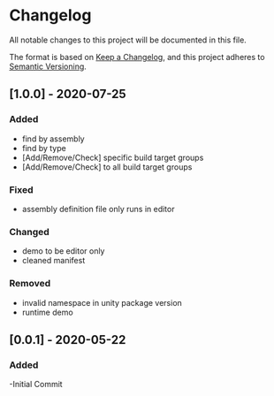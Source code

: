 # Changelog
All notable changes to this project will be documented in this file.

The format is based on [Keep a Changelog](https://keepachangelog.com/en/1.0.0/),
and this project adheres to [Semantic Versioning](https://semver.org/spec/v2.0.0.html).

## [1.0.0] - 2020-07-25
### Added
- find by assembly 
- find by type
- [Add/Remove/Check] specific build target groups
- [Add/Remove/Check] to all build target groups

### Fixed 
- assembly definition file only runs in editor

### Changed
- demo to be editor only
- cleaned manifest

### Removed
- invalid namespace in unity package version
- runtime demo



## [0.0.1] - 2020-05-22
### Added
-Initial Commit
